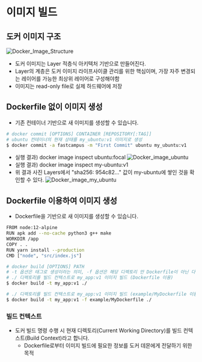 # 이미지 빌드
## 도커 이미지 구조
![Docker_Image_Structure](https://github.com/joosang425/study-devops/assets/68217970/5545c1ab-0bb9-4eeb-b5f9-62a11d77ed97)
- 도커 이미지는 Layer 적층식 아키텍처 기반으로 만들어진다.
- Layer의 계층은 도커 이미지 라이프사이클 관리를 위한 핵심이며, 가장 자주 변경되는 레이어를 가능한 최상위 레이어로 구성해야함
- 이미지는 read-only file로 실제 하드웨어에 저장

## Dockerfile 없이 이미지 생성
- 기존 컨테이너 기반으로 새 이미지를 생성할 수 있습니다.
```bash
# docker commit [OPTIONS] CONTAINER [REPOSITORY[:TAG]]
# ubuntu 컨테이너의 현재 상태를 my_ubuntu:v1 이미지로 생성
$ docker commit -a fastcampus -m "First Commit" ubuntu my_ubuntu:v1
```
- 실행 결과) docker image inspect ubuntu:focal
![Docker_image_ubuntu](https://github.com/joosang425/study-devops/assets/68217970/d715abc8-d7e9-4f10-83fd-63e969d3d1ea)
- 실행 결과) docker image inspect my-ubuntu:v1
- 위 결과 사진 Layers에서 "sha256: 954c82..." 값이 my-ubuntu에 쌓인 것을 확인할 수 있다.
![Docker_image_my_ubuntu](https://github.com/joosang425/study-devops/assets/68217970/eb6cead0-24d3-4e75-9930-3882b9ef5a83)

## Dockerfile 이용하여 이미지 생성
- Dockerfile을 기반으로 새 이미지를 생성할 수 있습니다.
```bash
FROM node:12-alpine
RUN apk add --no-cache python3 g++ make
WORKDIR /app
COPY . .
RUN yarn install --production
CMD ["node", "src/index.js"]

# docker build [OPTIONS] PATH
# -t 옵션은 태그로 생성이라는 의미, -f 옵션은 해당 디렉토리 안 Dockerfile이 아닌 다른 디렉토리의 Dockerfile을 사용
# ./ 디렉토리를 빌드 컨텍스트로 my_app:v1 이미지 빌드 (Dockerfile 이용)
$ docker build -t my_app:v1 ./

# ./ 디렉토리를 빌드 컨텍스트로 my_app:v1 이미지 빌드 (example/MyDockerfile 이용)
$ docker build -t my_app:v1 -f example/MyDockerfile ./
```
### 빌드 컨텍스트 
- 도커 빌드 명령 수행 시 현재 디렉토리(Current Working Directory)를 빌드 컨텍스트(Build Context)라고 합니다.
  - Dockerfile로부터 이미지 빌드에 필요한 정보를 도커 데몬에게 전달하기 위한 목적
